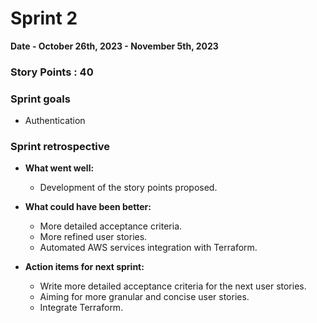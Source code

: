 # Sprint 2

**Date - October 26th, 2023 - November 5th, 2023**

### Story Points : 40

### Sprint goals  

- Authentication

### Sprint retrospective

- **What went well:**
    - Development of the story points proposed. 

- **What could have been better:**
    - More detailed acceptance criteria.  
    - More refined user stories. 
    - Automated AWS services integration with Terraform.

- **Action items for next sprint:**
    - Write more detailed acceptance criteria for the next user stories. 
    - Aiming for more granular and concise user stories. 
    - Integrate Terraform. 
